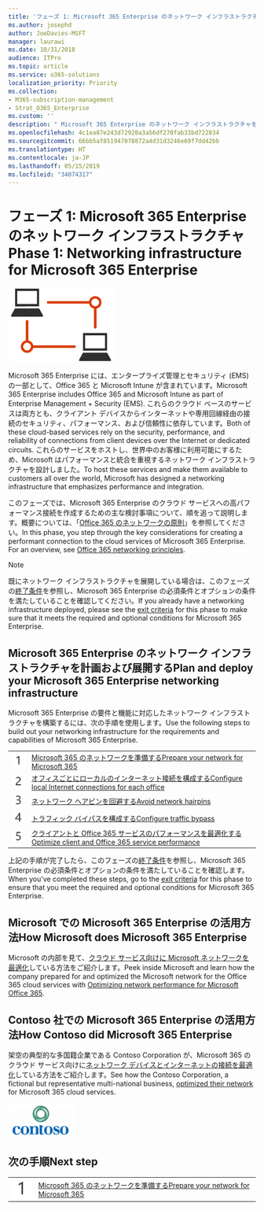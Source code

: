 ```yaml
---
title: 'フェーズ 1: Microsoft 365 Enterprise のネットワーク インフラストラクチャ'
ms.author: josephd
author: JoeDavies-MSFT
manager: laurawi
ms.date: 10/31/2018
audience: ITPro
ms.topic: article
ms.service: o365-solutions
localization_priority: Priority
ms.collection:
- M365-subscription-management
- Strat_O365_Enterprise
ms.custom: ''
description: " Microsoft 365 Enterprise のネットワーク インフラストラクチャを展開する手順。"
ms.openlocfilehash: 4c1ea87e243d72920a3a56df270fab33bd722834
ms.sourcegitcommit: 66bb5af851947078872a4d31d3246e69f7dd42bb
ms.translationtype: HT
ms.contentlocale: ja-JP
ms.lasthandoff: 05/15/2019
ms.locfileid: "34074317"
---
```

# <a name="phase-1-networking-infrastructure-for-microsoft-365-enterprise"></a><span data-ttu-id="7a774-103">フェーズ 1: Microsoft 365 Enterprise のネットワーク インフラストラクチャ</span><span class="sxs-lookup"><span data-stu-id="7a774-103">Phase 1: Networking infrastructure for Microsoft 365 Enterprise</span></span>

![](./media/deploy-foundation-infrastructure/networking_icon.png)

<span data-ttu-id="7a774-104">Microsoft 365 Enterprise には、エンタープライズ管理とセキュリティ (EMS) の一部として、Office 365 と Microsoft Intune が含まれています。</span><span class="sxs-lookup"><span data-stu-id="7a774-104">Microsoft 365 Enterprise includes Office 365 and Microsoft Intune as part of Enterprise Management + Security (EMS).</span></span> <span data-ttu-id="7a774-105">これらのクラウド ベースのサービスは両方とも、クライアント デバイスからインターネットや専用回線経由の接続のセキュリティ、パフォーマンス、および信頼性に依存しています。</span><span class="sxs-lookup"><span data-stu-id="7a774-105">Both of these cloud-based services rely on the security, performance, and reliability of connections from client devices over the Internet or dedicated circuits.</span></span> <span data-ttu-id="7a774-106">これらのサービスをホストし、世界中のお客様に利用可能にするため、Microsoft はパフォーマンスと統合を重視するネットワーク インフラストラクチャを設計しました。</span><span class="sxs-lookup"><span data-stu-id="7a774-106">To host these services and make them available to customers all over the world, Microsoft has designed a networking infrastructure that emphasizes performance and integration.</span></span> 

<span data-ttu-id="7a774-p102">このフェーズでは、Microsoft 365 Enterprise のクラウド サービスへの高パフォーマンス接続を作成するための主な検討事項について、順を追って説明します。概要については、「[Office 365 のネットワークの原則](https://techcommunity.microsoft.com/t5/Office-365-Blog/Getting-the-best-connectivity-and-performance-in-Office-365/ba-p/124694)」を参照してください。</span><span class="sxs-lookup"><span data-stu-id="7a774-p102">In this phase, you step through the key considerations for creating a performant connection to the cloud services of Microsoft 365 Enterprise. For an overview, see [Office 365 networking principles](https://techcommunity.microsoft.com/t5/Office-365-Blog/Getting-the-best-connectivity-and-performance-in-Office-365/ba-p/124694).</span></span>

>[!Note]
><span data-ttu-id="7a774-109">既にネットワーク インフラストラクチャを展開している場合は、このフェーズの[終了条件](networking-exit-criteria.md)を参照し、Microsoft 365 Enterprise の必須条件とオプションの条件を満たしていることを確認してください。</span><span class="sxs-lookup"><span data-stu-id="7a774-109">If you already have a networking infrastructure deployed, please see the [exit criteria](networking-exit-criteria.md) for this phase to make sure that it meets the required and optional conditions for Microsoft 365 Enterprise.</span></span>

## <a name="plan-and-deploy-your-microsoft-365-enterprise-networking-infrastructure"></a><span data-ttu-id="7a774-110">Microsoft 365 Enterprise のネットワーク インフラストラクチャを計画および展開する</span><span class="sxs-lookup"><span data-stu-id="7a774-110">Plan and deploy your Microsoft 365 Enterprise networking infrastructure</span></span> 

<span data-ttu-id="7a774-111">Microsoft 365 Enterprise の要件と機能に対応したネットワーク インフラストラクチャを構築するには、次の手順を使用します。</span><span class="sxs-lookup"><span data-stu-id="7a774-111">Use the following steps to build out your networking infrastructure for the requirements and capabilities of Microsoft 365 Enterprise.</span></span>

|||
|:-------|:-----|
|![](./media/stepnumbers/Step1.png)|[<span data-ttu-id="7a774-112">Microsoft 365 のネットワークを準備する</span><span class="sxs-lookup"><span data-stu-id="7a774-112">Prepare your network for Microsoft 365</span></span>](networking-provide-bandwidth-cloud-services.md)|
|![](./media/stepnumbers/Step2.png)|[<span data-ttu-id="7a774-113">オフィスごとにローカルのインターネット接続を構成する</span><span class="sxs-lookup"><span data-stu-id="7a774-113">Configure local Internet connections for each office</span></span>](networking-dns-resolution-same-location.md)|
|![](./media/stepnumbers/Step3.png)|[<span data-ttu-id="7a774-114">ネットワーク ヘアピンを回避する</span><span class="sxs-lookup"><span data-stu-id="7a774-114">Avoid network hairpins</span></span>](networking-avoid-network-hairpins.md)|
|![](./media/stepnumbers/Step4.png)|[<span data-ttu-id="7a774-115">トラフィック バイパスを構成する</span><span class="sxs-lookup"><span data-stu-id="7a774-115">Configure traffic bypass</span></span>](networking-configure-proxies-firewalls.md)|
|![](./media/stepnumbers/Step5.png)|[<span data-ttu-id="7a774-116">クライアントと Office 365 サービスのパフォーマンスを最適化する</span><span class="sxs-lookup"><span data-stu-id="7a774-116">Optimize client and Office 365 service performance</span></span>](networking-optimize-tcp-performance.md)|


<span data-ttu-id="7a774-117">上記の手順が完了したら、このフェーズの[終了条件](networking-exit-criteria.md)を参照し、Microsoft 365 Enterprise の必須条件とオプションの条件を満たしていることを確認します。</span><span class="sxs-lookup"><span data-stu-id="7a774-117">When you've completed these steps, go to the [exit criteria](networking-exit-criteria.md) for this phase to ensure that you meet the required and optional conditions for Microsoft 365 Enterprise.</span></span>

## <a name="how-microsoft-does-microsoft-365-enterprise"></a><span data-ttu-id="7a774-118">Microsoft での Microsoft 365 Enterprise の活用方法</span><span class="sxs-lookup"><span data-stu-id="7a774-118">How Microsoft does Microsoft 365 Enterprise</span></span>

<span data-ttu-id="7a774-119">Microsoft の内部を見て、[クラウド サービス向けに Microsoft ネットワークを最適化](https://www.microsoft.com/en-us/itshowcase/deploying-and-managing-microsoft-365#primaryR4)している方法をご紹介します。</span><span class="sxs-lookup"><span data-stu-id="7a774-119">Peek inside Microsoft and learn how the company prepared for and optimized the Microsoft network for the Office 365 cloud services with [Optimizing network performance for Microsoft Office 365](https://www.microsoft.com/en-us/itshowcase/deploying-and-managing-microsoft-365#primaryR4).</span></span>

## <a name="how-contoso-did-microsoft-365-enterprise"></a><span data-ttu-id="7a774-120">Contoso 社での Microsoft 365 Enterprise の活用方法</span><span class="sxs-lookup"><span data-stu-id="7a774-120">How Contoso did Microsoft 365 Enterprise</span></span>

<span data-ttu-id="7a774-121">架空の典型的な多国籍企業である Contoso Corporation が、Microsoft 365 のクラウド サービス向けに[ネットワーク デバイスとインターネットの接続を最適化](contoso-networking.md)している方法をご紹介します。</span><span class="sxs-lookup"><span data-stu-id="7a774-121">See how the Contoso Corporation, a fictional but representative multi-national business, [optimized their network](contoso-networking.md) for Microsoft 365 cloud services.</span></span>

![](./media/contoso-overview/contoso-icon.png)

## <a name="next-step"></a><span data-ttu-id="7a774-122">次の手順</span><span class="sxs-lookup"><span data-stu-id="7a774-122">Next step</span></span>

|||
|:-------|:-----|
|![](./media/stepnumbers/Step1.png)|[<span data-ttu-id="7a774-123">Microsoft 365 のネットワークを準備する</span><span class="sxs-lookup"><span data-stu-id="7a774-123">Prepare your network for Microsoft 365</span></span>](networking-provide-bandwidth-cloud-services.md)|

